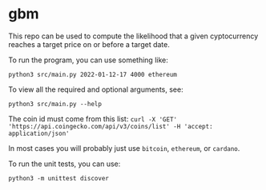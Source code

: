# gbm

This repo can be used to compute the likelihood that a given cyptocurrency reaches a target price on or before a target date.

To run the program, you can use something like:

```python3 src/main.py 2022-01-12-17 4000 ethereum```

To view all the required and optional arguments, see:

```python3 src/main.py --help```

The coin id must come from this list:
```curl -X 'GET' 'https://api.coingecko.com/api/v3/coins/list' -H 'accept: application/json'```

In most cases you will probably just use ```bitcoin```, ```ethereum```, or ```cardano```.

To run the unit tests, you can use:

```python3 -m unittest discover```
